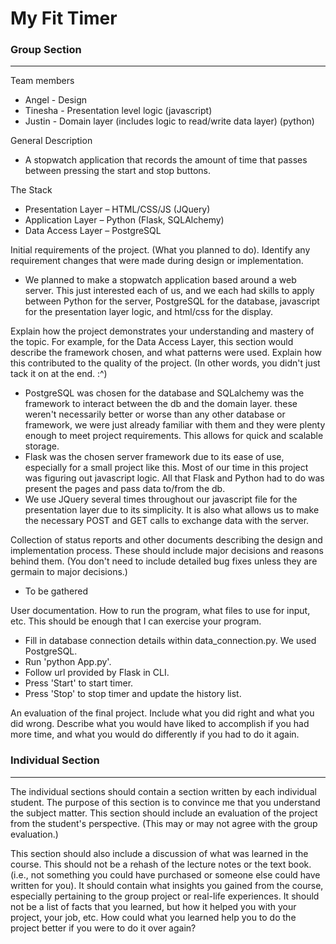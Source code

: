 # My Fit Timer


### Group Section
***************

Team members
* Angel - Design
* Tinesha - Presentation level logic (javascript)
* Justin - Domain layer (includes logic to read/write data layer) (python)

General Description
* A stopwatch application that records the amount of time that passes between pressing the start and stop buttons.

The Stack
* Presentation Layer – HTML/CSS/JS (JQuery)
* Application Layer –   Python (Flask, SQLAlchemy)
* Data Access Layer – PostgreSQL

Initial requirements of the project. (What you planned to do). Identify any requirement changes that were made during design or implementation.
* We planned to make a stopwatch application based around a web server. This just interested each of us, and we each had skills to apply between Python for the server, PostgreSQL for the database, javascript for the presentation layer logic, and html/css for the display.

Explain how the project demonstrates your understanding and mastery of the topic. For example, for the Data Access Layer, this section would describe the framework chosen, and what patterns were used. Explain how this contributed to the quality of the project. (In other words, you didn't just tack it on at the end. :^)
* PostgreSQL was chosen for the database and SQLalchemy was the framework to interact between the db and the domain layer. these weren't necessarily better or worse than any other database or framework, we were just already familiar with them and they were plenty enough to meet project requirements. This allows for quick and scalable storage.
* Flask was the chosen server framework due to its ease of use, especially for a small project like this. Most of our time in this project was figuring out javascript logic. All that Flask and Python had to do was present the pages and pass data to/from the db. 
* We use JQuery several times throughout our javascript file for the presentation layer due to its simplicity. It is also what allows us to make the necessary POST and GET calls to exchange data with the server.

Collection of status reports and other documents describing the design and implementation process. These should include major decisions and reasons behind them. (You don't need to include detailed bug fixes unless they are germain to major decisions.)
* To be gathered

User documentation. How to run the program, what files to use for input, etc. This should be enough that I can exercise your program.
* Fill in database connection details within data_connection.py. We used PostgreSQL.
* Run 'python App.py'.
* Follow url provided by Flask in CLI.
* Press 'Start' to start timer.
* Press 'Stop' to stop timer and update the history list.

An evaluation of the final project. Include what you did right and what you did wrong. Describe what you would have liked to accomplish if you had more time, and what you would do differently if you had to do it again.
 

### Individual Section
********************

The individual sections should contain a section written by each individual student. The purpose of this section is to convince me that you understand the subject matter. This section should include an evaluation of the project from the student's perspective. (This may or may not agree with the group evaluation.)

This section should also include a discussion of what was learned in the course. This should not be a rehash of the lecture notes or the text book. (i.e., not something you could have purchased or someone else could have written for you). It should contain what insights you gained from the course, especially pertaining to the group project or real-life experiences. It should not be a list of facts that you learned, but how it helped you with your project, your job, etc. How could what you learned help you to do the project better if you were to do it over again?
